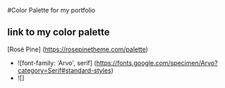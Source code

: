 #Color Palette for my portfolio
## link to my color palette

[Rosé Pine] (https://rosepinetheme.com/palette)

- ![font-family: 'Arvo', serif] (https://fonts.google.com/specimen/Arvo?category=Serif#standard-styles)
- ![]